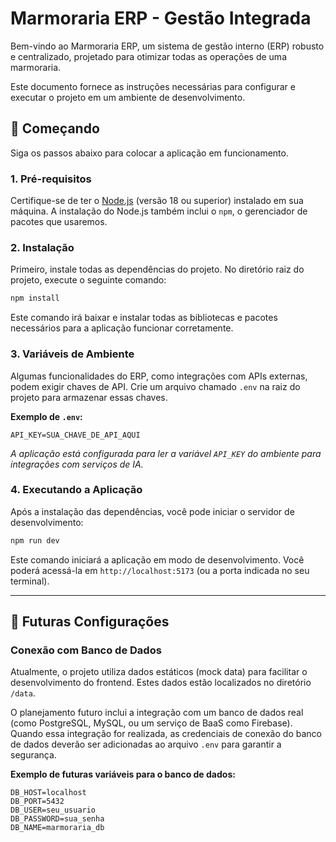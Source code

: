 # Marmoraria ERP - Gestão Integrada

Bem-vindo ao Marmoraria ERP, um sistema de gestão interno (ERP) robusto e centralizado, projetado para otimizar todas as operações de uma marmoraria.

Este documento fornece as instruções necessárias para configurar e executar o projeto em um ambiente de desenvolvimento.

## 🚀 Começando

Siga os passos abaixo para colocar a aplicação em funcionamento.

### 1. Pré-requisitos

Certifique-se de ter o [Node.js](https://nodejs.org/) (versão 18 ou superior) instalado em sua máquina. A instalação do Node.js também inclui o `npm`, o gerenciador de pacotes que usaremos.

### 2. Instalação

Primeiro, instale todas as dependências do projeto. No diretório raiz do projeto, execute o seguinte comando:

```bash
npm install
```

Este comando irá baixar e instalar todas as bibliotecas e pacotes necessários para a aplicação funcionar corretamente.

### 3. Variáveis de Ambiente

Algumas funcionalidades do ERP, como integrações com APIs externas, podem exigir chaves de API. Crie um arquivo chamado `.env` na raiz do projeto para armazenar essas chaves.

**Exemplo de `.env`:**
```
API_KEY=SUA_CHAVE_DE_API_AQUI
```
*A aplicação está configurada para ler a variável `API_KEY` do ambiente para integrações com serviços de IA.*

### 4. Executando a Aplicação

Após a instalação das dependências, você pode iniciar o servidor de desenvolvimento:

```bash
npm run dev
```

Este comando iniciará a aplicação em modo de desenvolvimento. Você poderá acessá-la em `http://localhost:5173` (ou a porta indicada no seu terminal).

---

## 🔮 Futuras Configurações

### Conexão com Banco de Dados

Atualmente, o projeto utiliza dados estáticos (mock data) para facilitar o desenvolvimento do frontend. Estes dados estão localizados no diretório `/data`.

O planejamento futuro inclui a integração com um banco de dados real (como PostgreSQL, MySQL, ou um serviço de BaaS como Firebase). Quando essa integração for realizada, as credenciais de conexão do banco de dados deverão ser adicionadas ao arquivo `.env` para garantir a segurança.

**Exemplo de futuras variáveis para o banco de dados:**
```
DB_HOST=localhost
DB_PORT=5432
DB_USER=seu_usuario
DB_PASSWORD=sua_senha
DB_NAME=marmoraria_db
```
